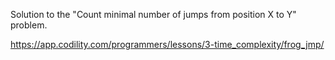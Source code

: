 
Solution to the "Count minimal number of jumps from position X to Y" problem.

https://app.codility.com/programmers/lessons/3-time_complexity/frog_jmp/

